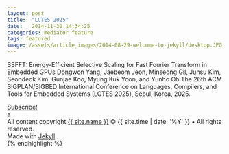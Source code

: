 ```yaml
---
layout: post
title:  "LCTES 2025"
date:   2014-11-30 14:34:25
categories: mediator feature
tags: featured
image: /assets/article_images/2014-08-29-welcome-to-jekyll/desktop.JPG
---
```

SSFFT: Energy-Efficient Selective Scaling for Fast Fourier Transform in Embedded GPUs
Dongwon Yang, Jaebeom Jeon, Minseong Gil, Junsu Kim, Seondeok Kim, Gunjae Koo, Myung Kuk Yoon, and Yunho Oh
The 26th ACM SIGPLAN/SIGBED International Conference on Languages, Compilers, and Tools for Embedded Systems (LCTES 2025), Seoul, Korea, 2025.

<footer class="site-footer">
 <a class="subscribe" href="{{ "/feed.xml" | prepend: site.baseurl }}"> <span class="tooltip"> <i class="fa fa-rss"></i> Subscribe!</span></a>
  <div class="inner">a
   <section class="copyright">All content copyright <a href="mailto:{{ site.email}}">{{ site.name }}</a> &copy; {{ site.time | date: '%Y' }} &bull; All rights reserved.</section>
   <section class="poweredby">Made with <a href="http://jekyllrb.com"> Jekyll</a></section>
  </div>
</footer>
{% endhighlight %}


[jekyll]:      http://jekyllrb.com
[jekyll-gh]:   https://github.com/jekyll/jekyll
[jekyll-help]: https://github.com/jekyll/jekyll-help
